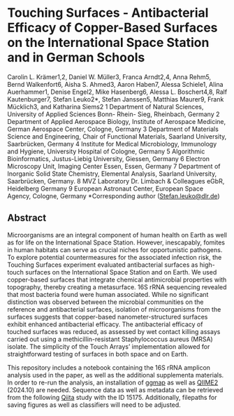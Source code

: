 # Touching Surfaces - Antibacterial Efficacy of Copper-Based Surfaces on the International Space Station and in German Schools

Carolin L. Krämer1,2, Daniel W. Müller3, Franca Arndt2,4, Anna Rehm5, Bernd Walkenfort6, Aisha S. Ahmed3, Aaron Haben7, Alessa Schiele1, Alina Auerhammer1, Denise Engel2, Mike Hasenberg6, Alessa L. Boschert4,8, Ralf Kautenburger7, Stefan Leuko2*, Stefan Janssen5, Matthias Maurer9, Frank Mücklich3, and Katharina Siems2
1 Department of Natural Sciences, University of Applied Sciences Bonn- Rhein- Sieg, Rheinbach, Germany
2 Department of Applied Aerospace Biology, Institute of Aerospace Medicine, German Aerospace Center, Cologne, Germany
3 Department of Materials Science and Engineering, Chair of Functional Materials, Saarland University, Saarbrücken, Germany
4 Institute for Medical Microbiology, Immunology and Hygiene, University Hospital of Cologne, Germany
5 Algorithmic Bioinformatics, Justus-Liebig University, Giessen, Germany
6 Electron Microscopy Unit, Imaging Center Essen, Essen, Germany
7 Department of Inorganic Solid State Chemistry, Elemental Analysis, Saarland University, Saarbrücken, Germany.
8 MVZ Laboratory Dr. Limbach & Colleagues eGbR, Heidelberg Germany
9 European Astronaut Center, European Space Agency, Cologne, Germany
*Corresponding author (Stefan.leuko@dlr.de)

## Abstract
Microorganisms are an integral component of human health on Earth as well as for life on the International Space Station. However, inescapably, fomites in human habitats can serve as crucial niches for opportunistic pathogens. To explore potential countermeasures for the associated infection risk, the Touching Surfaces experiment evaluated antibacterial surfaces as high-touch surfaces on the International Space Station and on Earth. We used copper-based surfaces that integrate chemical antimicrobial properties with topography, thereby creating a metasurface. 
16S rRNA sequencing revealed that most bacteria found were human associated. While no significant distinction was observed between the microbial communities on the reference and antibacterial surfaces, isolation of microorganisms from the surfaces suggests that copper-based nanometer-structured surfaces exhibit enhanced antibacterial efficacy. The antibacterial efficacy of touched surfaces was reduced, as assessed by wet contact killing assays carried out using a methicillin-resistant Staphylococcus aureus (MRSA) isolate. The simplicity of the Touch Arrays’ implementation allowed for straightforward testing of surfaces in both space and on Earth. 

This repository includes a notebook containing the 16S rRNA amplicon analysis used in the paper, as well as the additional supplementa materials. In order to re-run the analysis, an installation of [ggmap](https://github.com/sjanssen2/ggmap) as well as [QIIME2](qiime2.org/) (2024.10) are needed. Sequence data as well as metadata can be retrieved from the following [Qiita](https://qiita.ucsd.edu/study/description/15175) study with the ID 15175. Additionally, filepaths for saving figures as well as classifiers will need to be adjusted.